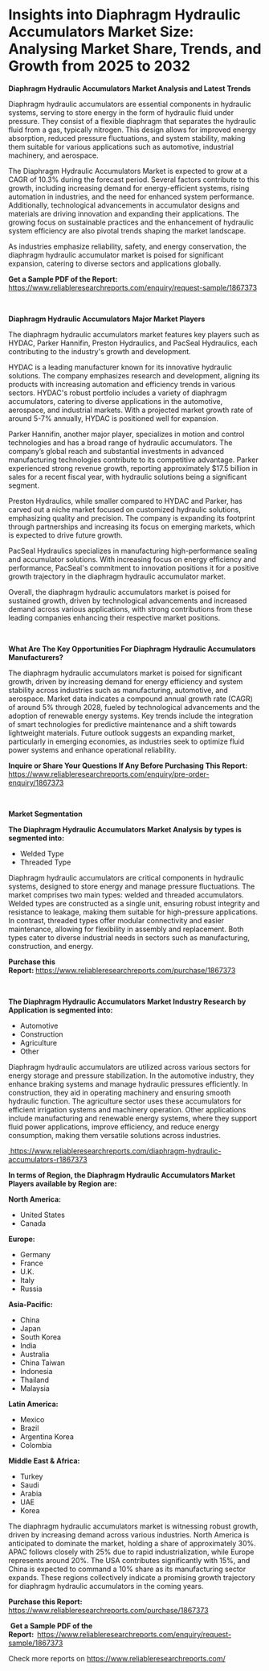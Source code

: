 <p><h1>Insights into Diaphragm Hydraulic Accumulators Market Size: Analysing Market Share, Trends, and Growth from 2025 to 2032</h1></p><p><strong>Diaphragm Hydraulic Accumulators Market Analysis and Latest Trends</strong></p>
<p><p>Diaphragm hydraulic accumulators are essential components in hydraulic systems, serving to store energy in the form of hydraulic fluid under pressure. They consist of a flexible diaphragm that separates the hydraulic fluid from a gas, typically nitrogen. This design allows for improved energy absorption, reduced pressure fluctuations, and system stability, making them suitable for various applications such as automotive, industrial machinery, and aerospace.</p><p>The Diaphragm Hydraulic Accumulators Market is expected to grow at a CAGR of 10.3% during the forecast period. Several factors contribute to this growth, including increasing demand for energy-efficient systems, rising automation in industries, and the need for enhanced system performance. Additionally, technological advancements in accumulator designs and materials are driving innovation and expanding their applications. The growing focus on sustainable practices and the enhancement of hydraulic system efficiency are also pivotal trends shaping the market landscape. </p><p>As industries emphasize reliability, safety, and energy conservation, the diaphragm hydraulic accumulator market is poised for significant expansion, catering to diverse sectors and applications globally.</p></p>
<p><strong>Get a Sample PDF of the Report:&nbsp;</strong> <a href="https://www.reliableresearchreports.com/enquiry/request-sample/1867373?utm_campaign=2655&utm_medium=2&utm_source=Github&utm_content=ia&utm_term=12042025&utm_id=diaphragm-hydraulic-accumulators">https://www.reliableresearchreports.com/enquiry/request-sample/1867373</a></p>
<p>&nbsp;</p>
<p><strong>Diaphragm Hydraulic Accumulators Major Market Players</strong></p>
<p><p>The diaphragm hydraulic accumulators market features key players such as HYDAC, Parker Hannifin, Preston Hydraulics, and PacSeal Hydraulics, each contributing to the industry's growth and development.</p><p>HYDAC is a leading manufacturer known for its innovative hydraulic solutions. The company emphasizes research and development, aligning its products with increasing automation and efficiency trends in various sectors. HYDAC's robust portfolio includes a variety of diaphragm accumulators, catering to diverse applications in the automotive, aerospace, and industrial markets. With a projected market growth rate of around 5-7% annually, HYDAC is positioned well for expansion.</p><p>Parker Hannifin, another major player, specializes in motion and control technologies and has a broad range of hydraulic accumulators. The company’s global reach and substantial investments in advanced manufacturing technologies contribute to its competitive advantage. Parker experienced strong revenue growth, reporting approximately $17.5 billion in sales for a recent fiscal year, with hydraulic solutions being a significant segment.</p><p>Preston Hydraulics, while smaller compared to HYDAC and Parker, has carved out a niche market focused on customized hydraulic solutions, emphasizing quality and precision. The company is expanding its footprint through partnerships and increasing its focus on emerging markets, which is expected to drive future growth.</p><p>PacSeal Hydraulics specializes in manufacturing high-performance sealing and accumulator solutions. With increasing focus on energy efficiency and performance, PacSeal's commitment to innovation positions it for a positive growth trajectory in the diaphragm hydraulic accumulator market.</p><p>Overall, the diaphragm hydraulic accumulators market is poised for sustained growth, driven by technological advancements and increased demand across various applications, with strong contributions from these leading companies enhancing their respective market positions.</p></p>
<p>&nbsp;</p>
<p><strong>What Are The Key Opportunities For Diaphragm Hydraulic Accumulators Manufacturers?</strong></p>
<p><p>The diaphragm hydraulic accumulators market is poised for significant growth, driven by increasing demand for energy efficiency and system stability across industries such as manufacturing, automotive, and aerospace. Market data indicates a compound annual growth rate (CAGR) of around 5% through 2028, fueled by technological advancements and the adoption of renewable energy systems. Key trends include the integration of smart technologies for predictive maintenance and a shift towards lightweight materials. Future outlook suggests an expanding market, particularly in emerging economies, as industries seek to optimize fluid power systems and enhance operational reliability.</p></p>
<p><strong>Inquire or Share Your Questions If Any Before Purchasing This Report:</strong> <a href="https://www.reliableresearchreports.com/enquiry/pre-order-enquiry/1867373?utm_campaign=2655&utm_medium=2&utm_source=Github&utm_content=ia&utm_term=12042025&utm_id=diaphragm-hydraulic-accumulators">https://www.reliableresearchreports.com/enquiry/pre-order-enquiry/1867373</a></p>
<p>&nbsp;</p>
<p><strong>Market Segmentation</strong></p>
<p><strong>The Diaphragm Hydraulic Accumulators Market Analysis by types is segmented into:</strong></p>
<p><ul><li>Welded Type</li><li>Threaded Type</li></ul></p>
<p><p>Diaphragm hydraulic accumulators are critical components in hydraulic systems, designed to store energy and manage pressure fluctuations. The market comprises two main types: welded and threaded accumulators. Welded types are constructed as a single unit, ensuring robust integrity and resistance to leakage, making them suitable for high-pressure applications. In contrast, threaded types offer modular connectivity and easier maintenance, allowing for flexibility in assembly and replacement. Both types cater to diverse industrial needs in sectors such as manufacturing, construction, and energy.</p></p>
<p><strong>Purchase this Report:&nbsp;</strong><a href="https://www.reliableresearchreports.com/purchase/1867373?utm_campaign=2655&utm_medium=2&utm_source=Github&utm_content=ia&utm_term=12042025&utm_id=diaphragm-hydraulic-accumulators">https://www.reliableresearchreports.com/purchase/1867373</a></p>
<p>&nbsp;</p>
<p><strong>The Diaphragm Hydraulic Accumulators Market Industry Research by Application is segmented into:</strong></p>
<p><ul><li>Automotive</li><li>Construction</li><li>Agriculture</li><li>Other</li></ul></p>
<p><p>Diaphragm hydraulic accumulators are utilized across various sectors for energy storage and pressure stabilization. In the automotive industry, they enhance braking systems and manage hydraulic pressures efficiently. In construction, they aid in operating machinery and ensuring smooth hydraulic function. The agriculture sector uses these accumulators for efficient irrigation systems and machinery operation. Other applications include manufacturing and renewable energy systems, where they support fluid power applications, improve efficiency, and reduce energy consumption, making them versatile solutions across industries.</p></p>
<p><a href="https://www.reliableresearchreports.com/diaphragm-hydraulic-accumulators-r1867373?utm_campaign=2655&utm_medium=2&utm_source=Github&utm_content=ia&utm_term=12042025&utm_id=diaphragm-hydraulic-accumulators">&nbsp;https://www.reliableresearchreports.com/diaphragm-hydraulic-accumulators-r1867373</a></p>
<p><strong>In terms of Region, the Diaphragm Hydraulic Accumulators Market Players available by Region are:</strong></p>
<p>
    <p> <strong> North America: </strong>
        <ul>
            <li>United States</li>
            <li>Canada</li>
        </ul>
        </p> 
    <p> <strong> Europe: </strong>
        <ul>
            <li>Germany</li>
            <li>France</li>
            <li>U.K.</li>
            <li>Italy</li>
            <li>Russia</li>
        </ul>
        </p> 
    <p> <strong> Asia-Pacific: </strong>
        <ul>
            <li>China</li>
            <li>Japan</li>
            <li>South Korea</li>
            <li>India</li>
            <li>Australia</li>
            <li>China Taiwan</li>
            <li>Indonesia</li>
            <li>Thailand</li>
            <li>Malaysia</li>
        </ul>
        </p> 
    <p> <strong> Latin America: </strong>
        <ul>
            <li>Mexico</li>
            <li>Brazil</li>
            <li>Argentina Korea</li>
            <li>Colombia</li>
        </ul>
        </p> 
    <p> <strong> Middle East & Africa: </strong>
        <ul>
            <li>Turkey</li>
            <li>Saudi</li>
            <li>Arabia</li>
            <li>UAE</li>
            <li>Korea</li>
        </ul>
    </p>
    </p>
<p><p>The diaphragm hydraulic accumulators market is witnessing robust growth, driven by increasing demand across various industries. North America is anticipated to dominate the market, holding a share of approximately 30%. APAC follows closely with 25% due to rapid industrialization, while Europe represents around 20%. The USA contributes significantly with 15%, and China is expected to command a 10% share as its manufacturing sector expands. These regions collectively indicate a promising growth trajectory for diaphragm hydraulic accumulators in the coming years.</p></p>
<p><strong>Purchase this Report: </strong><a href="https://www.reliableresearchreports.com/purchase/1867373?utm_campaign=2655&utm_medium=2&utm_source=Github&utm_content=ia&utm_term=12042025&utm_id=diaphragm-hydraulic-accumulators">https://www.reliableresearchreports.com/purchase/1867373</a></p>
<p>&nbsp;<strong>Get a Sample PDF of the Report:&nbsp;&nbsp;</strong><a href="https://www.reliableresearchreports.com/enquiry/request-sample/1867373?utm_campaign=2655&utm_medium=2&utm_source=Github&utm_content=ia&utm_term=12042025&utm_id=diaphragm-hydraulic-accumulators">https://www.reliableresearchreports.com/enquiry/request-sample/1867373</a></p>
<p><strong></strong></p>
<p>Check more reports on <a href="https://www.reliableresearchreports.com/?utm_campaign=2655&utm_medium=2&utm_source=Github&utm_content=ia&utm_term=12042025&utm_id=diaphragm-hydraulic-accumulators">https://www.reliableresearchreports.com/</a></p>